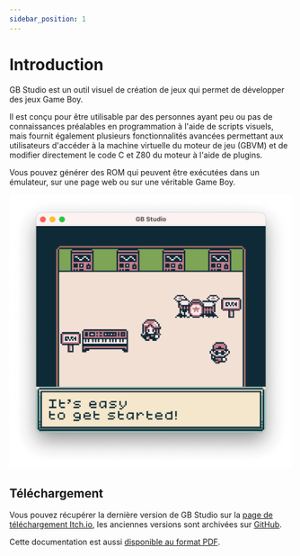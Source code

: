 ```yaml
---
sidebar_position: 1
---
```


# Introduction


GB Studio est un outil visuel de création de jeux qui permet de développer des jeux Game Boy.

Il est conçu pour être utilisable par des personnes ayant peu ou pas de connaissances préalables en programmation à l'aide de scripts visuels, mais fournit également plusieurs fonctionnalités avancées permettant aux utilisateurs d'accéder à la machine virtuelle du moteur de jeu (GBVM) et de modifier directement le code C et Z80 du moteur à l'aide de plugins.

Vous pouvez générer des ROM qui peuvent être exécutées dans un émulateur, sur une page web ou sur une véritable Game Boy.

<img title="New Project" src="/fr/img/screenshots/game-easy.png" width="592" />

## Téléchargement

Vous pouvez récupérer la dernière version de GB Studio sur la [page de téléchargement Itch.io](https://chrismaltby.itch.io/gb-studio), les anciennes versions sont archivées sur [GitHub](https://github.com/chrismaltby/gb-studio/releases).

Cette documentation est aussi [disponible au format PDF](/assets/pdf/www.gbstudio.dev-docs.pdf).

